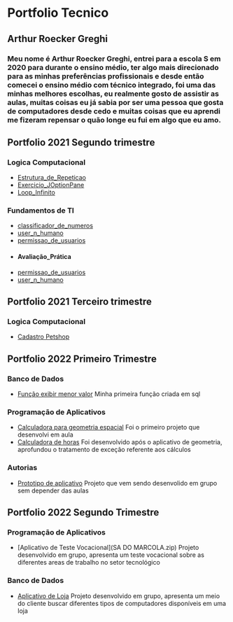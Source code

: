 # Portfolio Tecnico
## Arthur Roecker Greghi
### Meu nome é Arthur Roecker Greghi, entrei para a escola S em 2020 para durante o ensino médio, ter algo mais direcionado para as minhas preferências profissionais e desde então comecei o ensino médio com técnico integrado, foi uma das minhas melhores escolhas, eu realmente gosto de assistir as aulas, muitas coisas eu já sabia por ser uma pessoa que gosta de computadores desde cedo e muitas coisas que eu aprendi me fizeram repensar o quão longe eu fui em algo que eu amo. 
## Portfolio 2021  Segundo trimestre
### Logica Computacional
- [Estrutura_de_Repeticao](Portfolio_Segundo_Trimestre/Logica_Computacional/Estrutura_de_Repeticao)
- [Exercicio_JOptionPane](Portfolio_Segundo_Trimestre/Logica_Computacional/Exercicio_JOptionPane)
- [Loop_Infinito](Portfolio_Segundo_Trimestre/Logica_Computacional/Loop_Infinito)
### Fundamentos de TI
- [classificador_de_numeros](Portfolio_Segundo_Trimestre/Fundamentos_de_TI/classificador_de_numeros)
- [user_n_humano](Portfolio_Segundo_Trimestre/Fundamentos_de_TI/user_n_humano)
- [permissao_de_usuarios](Portfolio_Segundo_Trimestre/Fundamentos_de_TI/permissao_de_usuarios)
- #### Avaliação_Prática
- [permissao_de_usuarios](Fundamentos_de_TI/Avaliação_Prática/permissao_de_usuarios) 
- [user_n_humano](Fundamentos_de_TI/Avaliação_Prática/user_n_humano) 
## Portfolio 2021 Terceiro trimestre
### Logica Computacional
- [Cadastro Petshop](Logica_Computacional)
## Portfolio 2022 Primeiro Trimestre
### Banco de Dados
- [Função exibir menor valor](PrintCF1.png) Minha primeira função criada em sql
### Programação de Aplicativos
- [Calculadora para geometria espacial](Geometria) Foi o primeiro projeto que desenvolvi em aula
- [Calculadora de horas](QuadroDeHoras) Foi desenvolvido após o aplicativo de geometria, aprofundou o tratamento de exceção referente aos cálculos
### Autorias
- [Prototipo de aplicativo](PrototipoBarbearia.pdf) Projeto que vem sendo desenvolido em grupo sem depender das aulas
## Portfolio 2022 Segundo Trimestre
### Programação de Aplicativos
- [Aplicativo de Teste Vocacional](SA DO MARCOLA.zip) Projeto desenvolvido em grupo, apresenta um teste vocacional sobre as diferentes areas de trabalho no setor tecnológico
### Banco de Dados
- [Aplicativo de Loja](Loja.zip) Projeto desenvolvido em grupo, apresenta um meio do cliente buscar diferentes tipos de computadores disponíveis em uma loja
